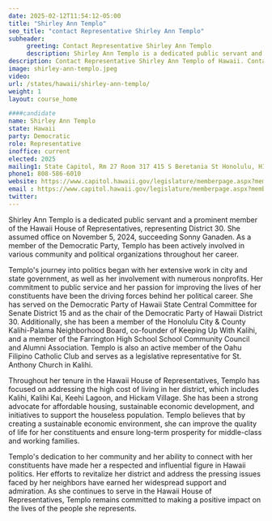 ```yaml
---
date: 2025-02-12T11:54:12-05:00
title: "Shirley Ann Templo"
seo_title: "contact Representative Shirley Ann Templo"
subheader:
     greeting: Contact Representative Shirley Ann Templo
     description: Shirley Ann Templo is a dedicated public servant and a prominent member of the Hawaii House of Representatives, representing District 30. She assumed office on November 5, 2024, succeeding Sonny Ganaden.
description: Contact Representative Shirley Ann Templo of Hawaii. Contact information for Shirley Ann Templo includes email address, phone number, and mailing address.
image: shirley-ann-templo.jpeg
video:
url: /states/hawaii/shirley-ann-templo/
weight: 1
layout: course_home

####candidate
name: Shirley Ann Templo
state: Hawaii
party: Democratic
role: Representative
inoffice: current
elected: 2025
mailing1: State Capitol, Rm 27 Room 317 415 S Beretania St Honolulu, HI 96813
phone1: 808-586-6010
website: https://www.capitol.hawaii.gov/legislature/memberpage.aspx?member=303&year=2024/
email : https://www.capitol.hawaii.gov/legislature/memberpage.aspx?member=303&year=2024/
twitter: 
---
```

Shirley Ann Templo is a dedicated public servant and a prominent member of the Hawaii House of Representatives, representing District 30. She assumed office on November 5, 2024, succeeding Sonny Ganaden. As a member of the Democratic Party, Templo has been actively involved in various community and political organizations throughout her career.

Templo's journey into politics began with her extensive work in city and state government, as well as her involvement with numerous nonprofits. Her commitment to public service and her passion for improving the lives of her constituents have been the driving forces behind her political career. She has served on the Democratic Party of Hawaii State Central Committee for Senate District 15 and as the chair of the Democratic Party of Hawaii District 30. Additionally, she has been a member of the Honolulu City & County Kalihi-Palama Neighborhood Board, co-founder of Keeping Up With Kalihi, and a member of the Farrington High School School Community Council and Alumni Association. Templo is also an active member of the Oahu Filipino Catholic Club and serves as a legislative representative for St. Anthony Church in Kalihi.

Throughout her tenure in the Hawaii House of Representatives, Templo has focused on addressing the high cost of living in her district, which includes Kalihi, Kalihi Kai, Keehi Lagoon, and Hickam Village. She has been a strong advocate for affordable housing, sustainable economic development, and initiatives to support the houseless population. Templo believes that by creating a sustainable economic environment, she can improve the quality of life for her constituents and ensure long-term prosperity for middle-class and working families.

Templo's dedication to her community and her ability to connect with her constituents have made her a respected and influential figure in Hawaii politics. Her efforts to revitalize her district and address the pressing issues faced by her neighbors have earned her widespread support and admiration. As she continues to serve in the Hawaii House of Representatives, Templo remains committed to making a positive impact on the lives of the people she represents.
